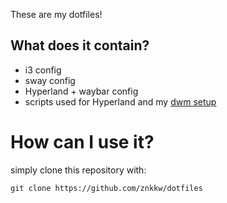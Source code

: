 These are my dotfiles!
## What does it contain?
- i3 config
- sway config
- Hyperland + waybar config
- scripts used for Hyperland and my [dwm setup](https://github.com/znkkw/dwm)

# How can I use it? 
simply clone this repository with:
```
git clone https://github.com/znkkw/dotfiles
```
